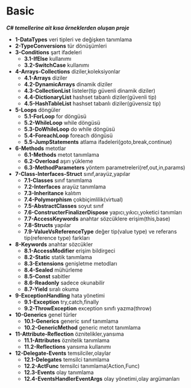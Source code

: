 # Basic
***C# temellerine ait kısa örneklerden oluşan proje***
- **1-DataTypes** veri tipleri ve değişken tanımlama
- **2-TypeConversions** tür dönüşümleri
- **3-Conditions** şart ifadeleri
  - **3.1-IfElse** kullanımı
  - **3.2-SwitchCase** kullanımı
- **4-Arrays-Collections** diziler,koleksiyonlar
  - **4.1-Arrays** diziler
  - **4.2-DynamicArrays** dinamik diziler
  - **4.3-CollectionList** listeler(tip güvenli dinamik diziler)
  - **4.4-DictionaryList** hashset tabanlı diziler(güvenli tip)
  - **4.5-HashTableList** hashset tabanlı diziler(güvensiz tip)
- **5-Loops** döngüler
  - **5.1-ForLoop** for döngüsü
  - **5.2-WhileLoop** while döngüsü
  - **5.3-DoWhileLoop** do while döngüsü
  - **5.4-ForeachLoop** foreach döngüsü
  - **5.5-JumpStatements** atlama ifadeleri(goto,break,continue)
- **6-Methods** metotlar
  - **6.1-Methods** metot tanımlama
  - **6.2-Overload** aşırı yükleme
  - **6.3-MethodParameters** yöntem parametreleri(ref,out,in,params)
- **7-Class-Interfaces-Struct** sınıf,arayüz,yapılar
  - **7.1-Classes** sınıf tanımlama
  - **7.2-Interfaces** arayüz tanımlama
  - **7.3-Inheritance** kalıtım
  - **7.4-Polymorphism** çokbiçimlilik(virtual)
  - **7.5-AbstractClasses** soyut sınıf
  - **7.6-ConstructerFinalizerDispose** yapıcı,yıkıcı,yoketici tanımları
  - **7.7-AccessKeywords** anahtar sözcüklere erişim(this,base)
  - **7.8-Structs** yapılar
  - **7.9-ValueVsReferenceType** değer tip(value type) ve referans tip(reference type) farkları
- **8-Keywords** anahtar sözcükler
  - **8.1-AccessModifier** erişim bildirgeci
  - **8.2-Static** statik tanımlama
  - **8.3-Extensions** genişletme metodları
  - **8.4-Sealed** mühürleme
  - **8.5-Const** sabitler
  - **8.6-Readonly** sadece okunabilir
  - **8.7-Yield** sıralı okuma
- **9-ExceptionHandling** hata yönetimi
  - **9.1-Exception** try,catch,finally
  - **9.2-ThrowException** exception sınıfı yazma(throw)
- **10-Generics** genel türler
  - **10.1-Generics** generic sınıf tanımlama
  - **10.2-GenericMethod** generic metot tanımlama
- **11-Attribute-Reflection** öznitelikler,yansıma
  - **11.1-Attributes** öznitelik tanımlama
  - **11.2-Reflections** yansıma kullanımı
- **12-Delegate-Events** temsilciler,olaylar
  - **12.1-Delegates** temsilci tanımlama
  - **12.2-ActFunc** temsilci tanımlama(Action,Func)
  - **12.3-Events** olay tanımlama
  - **12.4-EventsHandlerEventArgs** olay yönetimi,olay argümanları